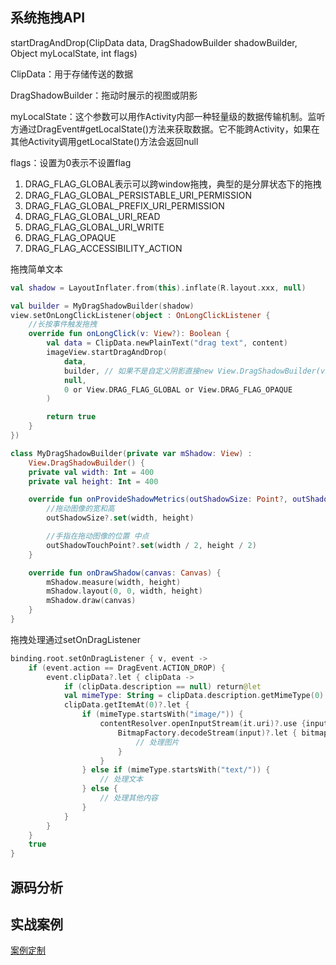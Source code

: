 ## 系统拖拽API
startDragAndDrop(ClipData data, DragShadowBuilder shadowBuilder, Object myLocalState, int flags)

ClipData：用于存储传送的数据

DragShadowBuilder：拖动时展示的视图或阴影

myLocalState：这个参数可以用作Activity内部一种轻量级的数据传输机制。监听方通过DragEvent#getLocalState()方法来获取数据。它不能跨Activity，如果在其他Activity调用getLocalState()方法会返回null

flags：设置为0表示不设置flag

1. DRAG_FLAG_GLOBAL表示可以跨window拖拽，典型的是分屏状态下的拖拽
2. DRAG_FLAG_GLOBAL_PERSISTABLE_URI_PERMISSION
3. DRAG_FLAG_GLOBAL_PREFIX_URI_PERMISSION
4. DRAG_FLAG_GLOBAL_URI_READ
5. DRAG_FLAG_GLOBAL_URI_WRITE
6. DRAG_FLAG_OPAQUE
7. DRAG_FLAG_ACCESSIBILITY_ACTION

拖拽简单文本
```kotlin
val shadow = LayoutInflater.from(this).inflate(R.layout.xxx, null)

val builder = MyDragShadowBuilder(shadow)
view.setOnLongClickListener(object : OnLongClickListener {
    //长按事件触发拖拽
    override fun onLongClick(v: View?): Boolean {
        val data = ClipData.newPlainText("drag text", content)
        imageView.startDragAndDrop(
            data,
            builder, // 如果不是自定义阴影直接new View.DragShadowBuilder(view)
            null,
            0 or View.DRAG_FLAG_GLOBAL or View.DRAG_FLAG_OPAQUE
        )

        return true
    }
})

class MyDragShadowBuilder(private var mShadow: View) :
    View.DragShadowBuilder() {
    private val width: Int = 400
    private val height: Int = 400

    override fun onProvideShadowMetrics(outShadowSize: Point?, outShadowTouchPoint: Point?) {
        //拖动图像的宽和高
        outShadowSize?.set(width, height)

        //手指在拖动图像的位置 中点
        outShadowTouchPoint?.set(width / 2, height / 2)
    }

    override fun onDrawShadow(canvas: Canvas) {
        mShadow.measure(width, height)
        mShadow.layout(0, 0, width, height)
        mShadow.draw(canvas)
    }
}
```

拖拽处理通过setOnDragListener
```kotlin
binding.root.setOnDragListener { v, event ->
    if (event.action == DragEvent.ACTION_DROP) {
        event.clipData?.let { clipData ->
            if (clipData.description == null) return@let
            val mimeType: String = clipData.description.getMimeType(0)
            clipData.getItemAt(0)?.let {
                if (mimeType.startsWith("image/")) {
                    contentResolver.openInputStream(it.uri)?.use {input->
                        BitmapFactory.decodeStream(input)?.let { bitmap->
                            // 处理图片
                        }
                    }
                } else if (mimeType.startsWith("text/")) {
                    // 处理文本
                } else {
                    // 处理其他内容
                }
            }
        }
    }
    true
}
```

## 源码分析

## 实战案例
[案例定制](./fws_drag_case.md)